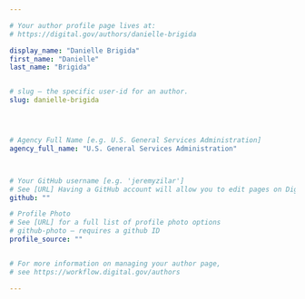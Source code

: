 ```yaml
---

# Your author profile page lives at:
# https://digital.gov/authors/danielle-brigida

display_name: "Danielle Brigida"
first_name: "Danielle"
last_name: "Brigida"


# slug — the specific user-id for an author.
slug: danielle-brigida




# Agency Full Name [e.g. U.S. General Services Administration]
agency_full_name: "U.S. General Services Administration"



# Your GitHub username [e.g. 'jeremyzilar']
# See [URL] Having a GitHub account will allow you to edit pages on DigitalGov. The image used in your GitHub account can also be used to populate your digital.gov profile photo.
github: ""

# Profile Photo
# See [URL] for a full list of profile photo options
# github-photo — requires a github ID
profile_source: ""


# For more information on managing your author page,
# see https://workflow.digital.gov/authors

---
```

